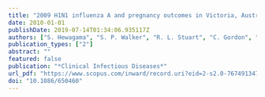 ```yaml
---
title: "2009 H1N1 influenza A and pregnancy outcomes in Victoria, Australia"
date: 2010-01-01
publishDate: 2019-07-14T01:34:06.935117Z
authors: ["S. Hewagama", "S. P. Walker", "R. L. Stuart", "C. Gordon", "D. R. J. Paul", "N. Deborah Friedman", "M. O'Reilly", "A. C. Cheng", "M. L. Giles"]
publication_types: ["2"]
abstract: ""
featured: false
publication: "*Clinical Infectious Diseases*"
url_pdf: "https://www.scopus.com/inward/record.uri?eid=2-s2.0-76749134718&doi=10.1086%2f650460&partnerID=40&md5=4efcda08af311a8f24ed8f2cb29f9f49 http://cid.oxfordjournals.org/content/50/5/686.full.pdf"
doi: "10.1086/650460"
---
```


